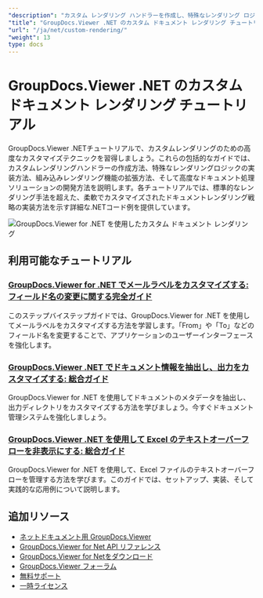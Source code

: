 ```yaml
---
"description": "カスタム レンダリング ハンドラーを作成し、特殊なレンダリング ロジックを実装し、.NET で GroupDocs.Viewer の機能を拡張する方法を学習します。"
"title": "GroupDocs.Viewer .NET のカスタム ドキュメント レンダリング チュートリアル"
"url": "/ja/net/custom-rendering/"
"weight": 13
type: docs
---
```

# GroupDocs.Viewer .NET のカスタム ドキュメント レンダリング チュートリアル

GroupDocs.Viewer .NETチュートリアルで、カスタムレンダリングのための高度なカスタマイズテクニックを習得しましょう。これらの包括的なガイドでは、カスタムレンダリングハンドラーの作成方法、特殊なレンダリングロジックの実装方法、組み込みレンダリング機能の拡張方法、そして高度なドキュメント処理ソリューションの開発方法を説明します。各チュートリアルでは、標準的なレンダリング手法を超えた、柔軟でカスタマイズされたドキュメントレンダリング戦略の実装方法を示す詳細な.NETコード例を提供しています。

![GroupDocs.Viewer for .NET を使用したカスタム ドキュメント レンダリング](/viewer/custom-rendering/image.png)

## 利用可能なチュートリアル

### [GroupDocs.Viewer for .NET でメールラベルをカスタマイズする: フィールド名の変更に関する完全ガイド](./customize-email-labels-groupdocs-viewer-dotnet/)
このステップバイステップガイドでは、GroupDocs.Viewer for .NET を使用してメールラベルをカスタマイズする方法を学習します。「From」や「To」などのフィールド名を変更することで、アプリケーションのユーザーインターフェースを強化します。

### [GroupDocs.Viewer .NET でドキュメント情報を抽出し、出力をカスタマイズする: 総合ガイド](./groupdocs-viewer-net-extract-info-customize-output/)
GroupDocs.Viewer for .NET を使用してドキュメントのメタデータを抽出し、出力ディレクトリをカスタマイズする方法を学びましょう。今すぐドキュメント管理システムを強化しましょう。

### [GroupDocs.Viewer .NET を使用して Excel のテキストオーバーフローを非表示にする: 総合ガイド](./groupdocs-viewer-dot-net-text-overflow-excel/)
GroupDocs.Viewer for .NET を使用して、Excel ファイルのテキストオーバーフローを管理する方法を学びます。このガイドでは、セットアップ、実装、そして実践的な応用例について説明します。

## 追加リソース

- [ネットドキュメント用 GroupDocs.Viewer](https://docs.groupdocs.com/viewer/net/)
- [GroupDocs.Viewer for Net API リファレンス](https://reference.groupdocs.com/viewer/net/)
- [GroupDocs.Viewer for Netをダウンロード](https://releases.groupdocs.com/viewer/net/)
- [GroupDocs.Viewer フォーラム](https://forum.groupdocs.com/c/viewer/9)
- [無料サポート](https://forum.groupdocs.com/)
- [一時ライセンス](https://purchase.groupdocs.com/temporary-license/)